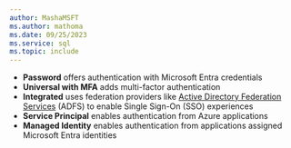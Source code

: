 ```yaml
---
author: MashaMSFT
ms.author: mathoma
ms.date: 09/25/2023
ms.service: sql
ms.topic: include
---
```

- **Password** offers authentication with Microsoft Entra credentials
- **Universal with MFA** adds multi-factor authentication
- **Integrated** uses federation providers like [Active Directory Federation Services](/windows-server/identity/active-directory-federation-services) (ADFS) to enable Single Sign-On (SSO) experiences
- **Service Principal** enables authentication from Azure applications
- **Managed Identity** enables authentication from applications assigned Microsoft Entra identities 
